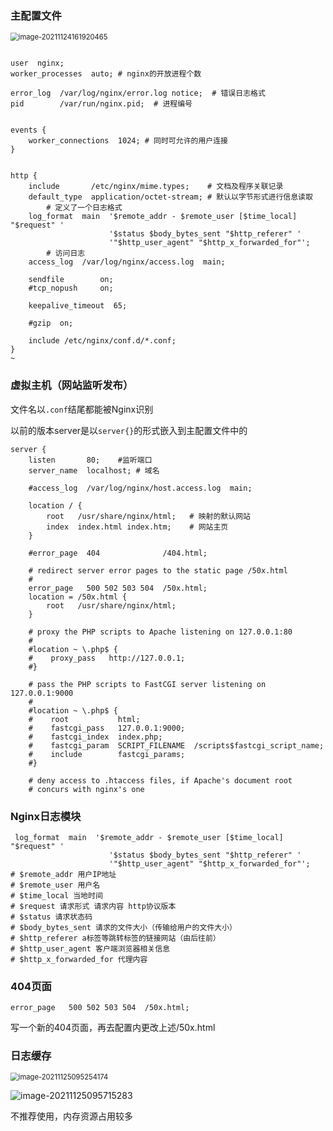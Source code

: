 ### 主配置文件

<img src="C:\Users\ghdyx\AppData\Roaming\Typora\typora-user-images\image-20211124161920465.png" alt="image-20211124161920465" style="zoom:80%;" />

```nginx

user  nginx;
worker_processes  auto; # nginx的开放进程个数

error_log  /var/log/nginx/error.log notice;  # 错误日志格式
pid        /var/run/nginx.pid;  # 进程编号


events {
    worker_connections  1024; # 同时可允许的用户连接
}


http {
    include       /etc/nginx/mime.types;	# 文档及程序关联记录
    default_type  application/octet-stream;	# 默认以字节形式进行信息读取
		# 定义了一个日志格式
    log_format  main  '$remote_addr - $remote_user [$time_local] "$request" '
                      '$status $body_bytes_sent "$http_referer" '
                      '"$http_user_agent" "$http_x_forwarded_for"';
		# 访问日志
    access_log  /var/log/nginx/access.log  main;

    sendfile        on;
    #tcp_nopush     on;

    keepalive_timeout  65;

    #gzip  on;

    include /etc/nginx/conf.d/*.conf;
}
~  
```

### 虚拟主机（网站监听发布）

文件名以``.conf``结尾都能被Nginx识别

以前的版本server是以``server{}``的形式嵌入到主配置文件中的

```nginx
server {
    listen       80;	#监听端口
    server_name  localhost;	# 域名

    #access_log  /var/log/nginx/host.access.log  main;

    location / {
        root   /usr/share/nginx/html;	# 映射的默认网站
        index  index.html index.htm;	# 网站主页
    }

    #error_page  404              /404.html;

    # redirect server error pages to the static page /50x.html
    #
    error_page   500 502 503 504  /50x.html;
    location = /50x.html {
        root   /usr/share/nginx/html;
    }

    # proxy the PHP scripts to Apache listening on 127.0.0.1:80
    #
    #location ~ \.php$ {
    #    proxy_pass   http://127.0.0.1;
    #}

    # pass the PHP scripts to FastCGI server listening on 127.0.0.1:9000
    #
    #location ~ \.php$ {
    #    root           html;
    #    fastcgi_pass   127.0.0.1:9000;
    #    fastcgi_index  index.php;
    #    fastcgi_param  SCRIPT_FILENAME  /scripts$fastcgi_script_name;
    #    include        fastcgi_params;
    #}

    # deny access to .htaccess files, if Apache's document root
    # concurs with nginx's one
```

### Nginx日志模块

```nginx
 log_format  main  '$remote_addr - $remote_user [$time_local] "$request" '
                      '$status $body_bytes_sent "$http_referer" '
                      '"$http_user_agent" "$http_x_forwarded_for"';
# $remote_addr 用户IP地址
# $remote_user 用户名
# $time_local 当地时间
# $request 请求形式 请求内容 http协议版本 
# $status 请求状态码 
# $body_bytes_sent 请求的文件大小（传输给用户的文件大小）
# $http_referer a标签等跳转标签的链接网站（由后往前）
# $http_user_agent 客户端浏览器相关信息
# $http_x_forwarded_for 代理内容
```

### 404页面

``error_page   500 502 503 504  /50x.html;``

写一个新的404页面，再去配置内更改上述/50x.html

### 日志缓存

<img src="C:\Users\ghdyx\AppData\Roaming\Typora\typora-user-images\image-20211125095254174.png" alt="image-20211125095254174" style="zoom:80%;" />

![image-20211125095715283](C:\Users\ghdyx\AppData\Roaming\Typora\typora-user-images\image-20211125095715283.png)

不推荐使用，内存资源占用较多

